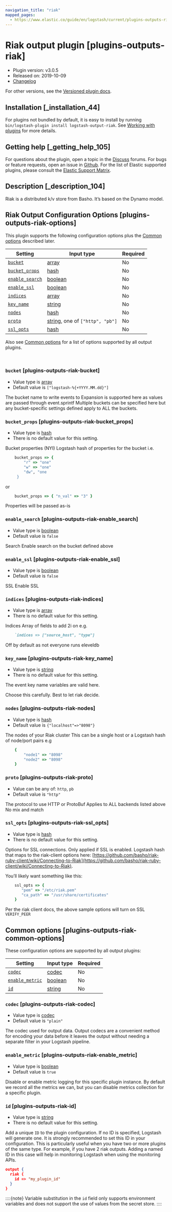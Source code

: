 ```yaml
---
navigation_title: "riak"
mapped_pages:
  - https://www.elastic.co/guide/en/logstash/current/plugins-outputs-riak.html
---
```


# Riak output plugin [plugins-outputs-riak]


* Plugin version: v3.0.5
* Released on: 2019-10-09
* [Changelog](https://github.com/logstash-plugins/logstash-output-riak/blob/v3.0.5/CHANGELOG.md)

For other versions, see the [Versioned plugin docs](/vpr/output-riak-index.md).

## Installation [_installation_44]

For plugins not bundled by default, it is easy to install by running `bin/logstash-plugin install logstash-output-riak`. See [Working with plugins](logstash://reference/working-with-plugins.md) for more details.


## Getting help [_getting_help_105]

For questions about the plugin, open a topic in the [Discuss](http://discuss.elastic.co) forums. For bugs or feature requests, open an issue in [Github](https://github.com/logstash-plugins/logstash-output-riak). For the list of Elastic supported plugins, please consult the [Elastic Support Matrix](https://www.elastic.co/support/matrix#logstash_plugins).


## Description [_description_104]

Riak is a distributed k/v store from Basho. It’s based on the Dynamo model.


## Riak Output Configuration Options [plugins-outputs-riak-options]

This plugin supports the following configuration options plus the [Common options](plugins-outputs-riak.md#plugins-outputs-riak-common-options) described later.

| Setting | Input type | Required |
| --- | --- | --- |
| [`bucket`](plugins-outputs-riak.md#plugins-outputs-riak-bucket) | [array](value-types.md#array) | No |
| [`bucket_props`](plugins-outputs-riak.md#plugins-outputs-riak-bucket_props) | [hash](value-types.md#hash) | No |
| [`enable_search`](plugins-outputs-riak.md#plugins-outputs-riak-enable_search) | [boolean](value-types.md#boolean) | No |
| [`enable_ssl`](plugins-outputs-riak.md#plugins-outputs-riak-enable_ssl) | [boolean](value-types.md#boolean) | No |
| [`indices`](plugins-outputs-riak.md#plugins-outputs-riak-indices) | [array](value-types.md#array) | No |
| [`key_name`](plugins-outputs-riak.md#plugins-outputs-riak-key_name) | [string](value-types.md#string) | No |
| [`nodes`](plugins-outputs-riak.md#plugins-outputs-riak-nodes) | [hash](value-types.md#hash) | No |
| [`proto`](plugins-outputs-riak.md#plugins-outputs-riak-proto) | [string](value-types.md#string), one of `["http", "pb"]` | No |
| [`ssl_opts`](plugins-outputs-riak.md#plugins-outputs-riak-ssl_opts) | [hash](value-types.md#hash) | No |

Also see [Common options](plugins-outputs-riak.md#plugins-outputs-riak-common-options) for a list of options supported by all output plugins.

 

### `bucket` [plugins-outputs-riak-bucket]

* Value type is [array](value-types.md#array)
* Default value is `["logstash-%{+YYYY.MM.dd}"]`

The bucket name to write events to Expansion is supported here as values are passed through event.sprintf Multiple buckets can be specified here but any bucket-specific settings defined apply to ALL the buckets.


### `bucket_props` [plugins-outputs-riak-bucket_props]

* Value type is [hash](value-types.md#hash)
* There is no default value for this setting.

Bucket properties (NYI) Logstash hash of properties for the bucket i.e.

```ruby
    bucket_props => {
        "r" => "one"
        "w" => "one"
        "dw", "one
     }
```

or

```ruby
    bucket_props => { "n_val" => "3" }
```

Properties will be passed as-is


### `enable_search` [plugins-outputs-riak-enable_search]

* Value type is [boolean](value-types.md#boolean)
* Default value is `false`

Search Enable search on the bucket defined above


### `enable_ssl` [plugins-outputs-riak-enable_ssl]

* Value type is [boolean](value-types.md#boolean)
* Default value is `false`

SSL Enable SSL


### `indices` [plugins-outputs-riak-indices]

* Value type is [array](value-types.md#array)
* There is no default value for this setting.

Indices Array of fields to add 2i on e.g.

```ruby
    `indices => ["source_host", "type"]
```

Off by default as not everyone runs eleveldb


### `key_name` [plugins-outputs-riak-key_name]

* Value type is [string](value-types.md#string)
* There is no default value for this setting.

The event key name variables are valid here.

Choose this carefully. Best to let riak decide.


### `nodes` [plugins-outputs-riak-nodes]

* Value type is [hash](value-types.md#hash)
* Default value is `{"localhost"=>"8098"}`

The nodes of your Riak cluster This can be a single host or a Logstash hash of node/port pairs e.g

```ruby
    {
        "node1" => "8098"
        "node2" => "8098"
    }
```


### `proto` [plugins-outputs-riak-proto]

* Value can be any of: `http`, `pb`
* Default value is `"http"`

The protocol to use HTTP or ProtoBuf Applies to ALL backends listed above No mix and match


### `ssl_opts` [plugins-outputs-riak-ssl_opts]

* Value type is [hash](value-types.md#hash)
* There is no default value for this setting.

Options for SSL connections. Only applied if SSL is enabled. Logstash hash that maps to the riak-client options here: [https://github.com/basho/riak-ruby-client/wiki/Connecting-to-Riak](https://github.com/basho/riak-ruby-client/wiki/Connecting-to-Riak).

You’ll likely want something like this:

```ruby
    ssl_opts => {
       "pem" => "/etc/riak.pem"
       "ca_path" => "/usr/share/certificates"
    }
```

Per the riak client docs, the above sample options will turn on SSL `VERIFY_PEER`



## Common options [plugins-outputs-riak-common-options]

These configuration options are supported by all output plugins:

| Setting | Input type | Required |
| --- | --- | --- |
| [`codec`](plugins-outputs-riak.md#plugins-outputs-riak-codec) | [codec](logstash://reference/configuration-file-structure.md#codec) | No |
| [`enable_metric`](plugins-outputs-riak.md#plugins-outputs-riak-enable_metric) | [boolean](logstash://reference/configuration-file-structure.md#boolean) | No |
| [`id`](plugins-outputs-riak.md#plugins-outputs-riak-id) | [string](logstash://reference/configuration-file-structure.md#string) | No |

### `codec` [plugins-outputs-riak-codec]

* Value type is [codec](logstash://reference/configuration-file-structure.md#codec)
* Default value is `"plain"`

The codec used for output data. Output codecs are a convenient method for encoding your data before it leaves the output without needing a separate filter in your Logstash pipeline.


### `enable_metric` [plugins-outputs-riak-enable_metric]

* Value type is [boolean](logstash://reference/configuration-file-structure.md#boolean)
* Default value is `true`

Disable or enable metric logging for this specific plugin instance. By default we record all the metrics we can, but you can disable metrics collection for a specific plugin.


### `id` [plugins-outputs-riak-id]

* Value type is [string](logstash://reference/configuration-file-structure.md#string)
* There is no default value for this setting.

Add a unique `ID` to the plugin configuration. If no ID is specified, Logstash will generate one. It is strongly recommended to set this ID in your configuration. This is particularly useful when you have two or more plugins of the same type. For example, if you have 2 riak outputs. Adding a named ID in this case will help in monitoring Logstash when using the monitoring APIs.

```json
output {
  riak {
    id => "my_plugin_id"
  }
}
```

::::{note} 
Variable substitution in the `id` field only supports environment variables and does not support the use of values from the secret store.
::::




